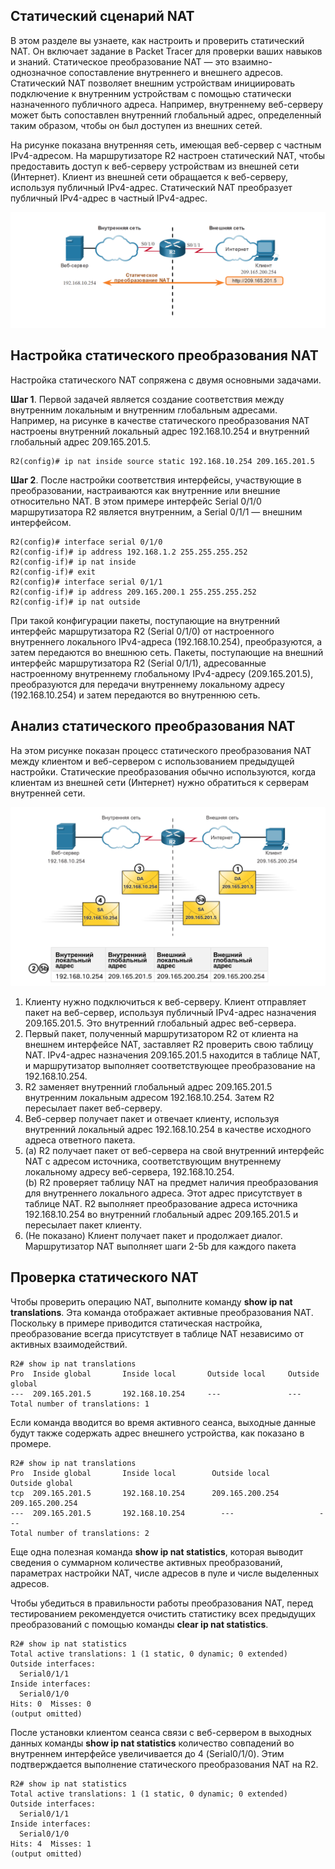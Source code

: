<!-- 6.4.1 -->
## Статический сценарий NAT

В этом разделе вы узнаете, как настроить и проверить статический NAT. Он включает задание в Packet Tracer для проверки ваших навыков и знаний. Статическое преобразование NAT — это взаимно-однозначное сопоставление внутреннего и внешнего адресов. Статический NAT позволяет внешним устройствам инициировать подключение к внутренним устройствам с помощью статически назначенного публичного адреса. Например, внутреннему веб-серверу может быть сопоставлен внутренний глобальный адрес, определенный таким образом, чтобы он был доступен из внешних сетей.

На рисунке показана внутренняя сеть, имеющая веб-сервер с частным IPv4-адресом. На маршрутизаторе R2 настроен статический NAT, чтобы предоставить доступ к веб-серверу устройствам из внешней сети (Интернет). Клиент из внешней сети обращается к веб-серверу, используя публичный IPv4-адрес. Статический NAT преобразует публичный IPv4-адрес в частный IPv4-адрес.

![](./assets/6.4.1.png)
<!-- /courses/ensa-dl/ae8e8c86-34fd-11eb-ba19-f1886492e0e4/aeb54e60-34fd-11eb-ba19-f1886492e0e4/assets/c636f3c0-1c46-11ea-af56-e368b99e9723.svg -->

<!--
На рисунке изображен веб-сервер во внутренней сети, подключенный к маршрутизатору 2 через последовательное соединение S0/1/0 с IP-адресом 192.168.10.154. Внешней сетью маршрутизатора R2 является последовательное соединение S0/1/1, подключенное к клиентскому ПК с адресом 209.165.200.254. Статическое преобразование NAT выполняется маршрутизатором R2 с веб-сервером 192.168.10.254, сопоставленным с 209.165.201.5 при выполнении HTTP.
-->

<!-- 6.4.2 -->
## Настройка статического преобразования NAT

Настройка статического NAT сопряжена с двумя основными задачами.

**Шаг 1**. Первой задачей является создание соответствия между внутренним локальным и внутренним глобальным адресами. Например, на рисунке в качестве статического преобразования NAT настроены внутренний локальный адрес 192.168.10.254 и внутренний глобальный адрес 209.165.201.5.

```
R2(config)# ip nat inside source static 192.168.10.254 209.165.201.5
```

**Шаг 2**. После настройки соответствия интерфейсы, участвующие в преобразовании, настраиваются как внутренние или внешние относительно NAT. В этом примере интерфейс Serial 0/1/0 маршрутизатора R2 является внутренним, а Serial 0/1/1 — внешним интерфейсом.

```
R2(config)# interface serial 0/1/0
R2(config-if)# ip address 192.168.1.2 255.255.255.252
R2(config-if)# ip nat inside
R2(config-if)# exit
R2(config)# interface serial 0/1/1
R2(config-if)# ip address 209.165.200.1 255.255.255.252
R2(config-if)# ip nat outside
```

При такой конфигурации пакеты, поступающие на внутренний интерфейс маршрутизатора R2 (Serial 0/1/0) от настроенного внутреннего локального IPv4-адреса (192.168.10.254), преобразуются, а затем передаются во внешнюю сеть. Пакеты, поступающие на внешний интерфейс маршрутизатора R2 (Serial 0/1/1), адресованные настроенному внутреннему глобальному IPv4-адресу (209.165.201.5), преобразуются для передачи внутреннему локальному адресу (192.168.10.254) и затем передаются во внутреннюю сеть.

<!-- 6.4.3 -->
## Анализ статического преобразования NAT

На этом рисунке показан процесс статического преобразования NAT между клиентом и веб-сервером с использованием предыдущей настройки. Статические преобразования обычно используются, когда клиентам из внешней сети (Интернет) нужно обратиться к серверам внутренней сети.

![](./assets/6.4.3.png)
<!-- /courses/ensa-dl/ae8e8c86-34fd-11eb-ba19-f1886492e0e4/aeb54e60-34fd-11eb-ba19-f1886492e0e4/assets/c6380530-1c46-11ea-af56-e368b99e9723.svg -->

1.  Клиенту нужно подключиться к веб-серверу. Клиент отправляет пакет на веб-сервер, используя публичный IPv4-адрес назначения 209.165.201.5. Это внутренний глобальный адрес веб-сервера.
2.  Первый пакет, полученный маршрутизатором R2 от клиента на внешнем интерфейсе NAT, заставляет R2 проверить свою таблицу NAT. IPv4-адрес назначения 209.165.201.5 находится в таблице NAT, и маршрутизатор выполняет соответствующее преобразование на 192.168.10.254.
3.  R2 заменяет внутренний глобальный адрес 209.165.201.5 внутренним локальным адресом 192.168.10.254. Затем R2 пересылает пакет веб-серверу.
4.  Веб-сервер получает пакет и отвечает клиенту, используя внутренний локальный адрес 192.168.10.254 в качестве исходного адреса ответного пакета.
5.  (a) R2 получает пакет от веб-сервера на свой внутренний интерфейс NAT с адресом источника, соответствующим внутреннему локальному адресу веб-сервера, 192.168.10.254.  
    (b) R2 проверяет таблицу NAT на предмет наличия преобразования для внутреннего локального адреса. Этот адрес присутствует в таблице NAT. R2 выполняет преобразование адреса источника 192.168.10.254 во внутренний глобальный адрес 209.165.201.5 и пересылает пакет клиенту.
6.  (Не показано) Клиент получает пакет и продолжает диалог. Маршрутизатор NAT выполняет шаги 2-5b для каждого пакета

<!--
На рисунке изображен веб-сервер с IP-адресом 192.168.10.254 во внутренней сети, подключенной к маршрутизатору (R2). R2 имеет внешнюю сеть, подключенную к Интернету с клиентом 209.165.200.254. На рисунке изображен процесс анализа статического NAT.
-->

<!-- 6.4.4 -->
## Проверка статического NAT

Чтобы проверить операцию NAT, выполните команду **show ip nat translations**. Эта команда отображает активные преобразования NAT. Поскольку в примере приводится статическая настройка, преобразование всегда присутствует в таблице NAT независимо от активных взаимодействий.

```
R2# show ip nat translations
Pro  Inside global       Inside local       Outside local     Outside global
---  209.165.201.5       192.168.10.254     ---               ---
Total number of translations: 1
```

Если команда вводится во время активного сеанса, выходные данные будут также содержать адрес внешнего устройства, как показано в промере.

```
R2# show ip nat translations
Pro  Inside global       Inside local        Outside local         Outside global
tcp  209.165.201.5       192.168.10.254      209.165.200.254       209.165.200.254
---  209.165.201.5       192.168.10.254        ---                   ---
Total number of translations: 2
```

Еще одна полезная команда **show ip nat statistics**, которая выводит сведения о суммарном количестве активных преобразований, параметрах настройки NAT, числе адресов в пуле и числе выделенных адресов.

Чтобы убедиться в правильности работы преобразования NAT, перед тестированием рекомендуется очистить статистику всех предыдущих преобразований с помощью команды **clear ip nat statistics**.

```
R2# show ip nat statistics
Total active translations: 1 (1 static, 0 dynamic; 0 extended)
Outside interfaces:
  Serial0/1/1
Inside interfaces:
  Serial0/1/0
Hits: 0  Misses: 0
(output omitted)
```

После установки клиентом сеанса связи с веб-сервером в выходных данных команды **show ip nat statistics** количество совпадений во внутреннем интерфейсе увеличивается до 4 (Serial0/1/0). Этим подтверждается выполнение статического преобразования NAT на R2.

```
R2# show ip nat statistics
Total active translations: 1 (1 static, 0 dynamic; 0 extended)
Outside interfaces:
  Serial0/1/1
Inside interfaces:
  Serial0/1/0
Hits: 4  Misses: 1
(output omitted)
```

